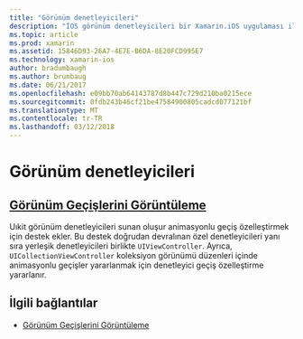 ```yaml
---
title: "Görünüm denetleyicileri"
description: "İOS görünüm denetleyicileri bir Xamarin.iOS uygulaması ile çalışma kapsar."
ms.topic: article
ms.prod: xamarin
ms.assetid: 15846D93-26A7-4E7E-B6DA-8E20FCD995E7
ms.technology: xamarin-ios
author: bradumbaugh
ms.author: brumbaug
ms.date: 06/21/2017
ms.openlocfilehash: e09bb70ab64143787d8b447c729d210ba0215ece
ms.sourcegitcommit: 0fdb243b46cf21be47584900805cadcd077121bf
ms.translationtype: MT
ms.contentlocale: tr-TR
ms.lasthandoff: 03/12/2018
---
```

# <a name="view-controllers"></a>Görünüm denetleyicileri

## <a name="view-controller-transitionstransitionsmd"></a>[Görünüm Geçişlerini Görüntüleme](transitions.md)

Uıkit görünüm denetleyicileri sunan oluşur animasyonlu geçiş özelleştirmek için destek ekler. Bu destek doğrudan devralınan özel denetleyicileri yanı sıra yerleşik denetleyicileri birlikte `UIViewController`. Ayrıca, `UICollectionViewController` koleksiyon görünümü düzenleri içinde animasyonlu geçişler yararlanmak için denetleyici geçiş özelleştirme yararlanır.







## <a name="related-links"></a>İlgili bağlantılar

- [Görünüm Geçişlerini Görüntüleme](~/ios/user-interface/ios-ui/view-controllers/transitions.md)
